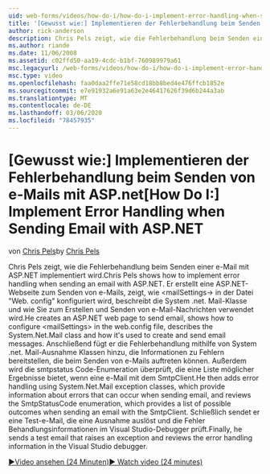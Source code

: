 ```yaml
---
uid: web-forms/videos/how-do-i/how-do-i-implement-error-handling-when-sending-email-with-aspnet
title: '[Gewusst wie:] Implementieren der Fehlerbehandlung beim Senden von e-Mails mit ASP.net | Microsoft-Dokumentation'
author: rick-anderson
description: Chris Pels zeigt, wie die Fehlerbehandlung beim Senden einer e-Mail mit ASP.NET implementiert wird. Er erstellt eine ASP.NET-Webseite zum Senden von e-Mails und zeigt, wie & lt...
ms.author: riande
ms.date: 11/06/2008
ms.assetid: c02ffd50-aa19-4cdc-b1bf-760989979a61
msc.legacyurl: /web-forms/videos/how-do-i/how-do-i-implement-error-handling-when-sending-email-with-aspnet
msc.type: video
ms.openlocfilehash: faa0daa2ffe71e58cd18bb8bed4e476ffcb1852e
ms.sourcegitcommit: e7e91932a6e91a63e2e46417626f39d6b244a3ab
ms.translationtype: MT
ms.contentlocale: de-DE
ms.lasthandoff: 03/06/2020
ms.locfileid: "78457935"
---
```

# <a name="how-do-i-implement-error-handling-when-sending-email-with-aspnet"></a><span data-ttu-id="f175c-104">[Gewusst wie:] Implementieren der Fehlerbehandlung beim Senden von e-Mails mit ASP.net</span><span class="sxs-lookup"><span data-stu-id="f175c-104">[How Do I:] Implement Error Handling when Sending Email with ASP.NET</span></span>

<span data-ttu-id="f175c-105">von [Chris Pels](https://twitter.com/chrispels)</span><span class="sxs-lookup"><span data-stu-id="f175c-105">by [Chris Pels](https://twitter.com/chrispels)</span></span>

<span data-ttu-id="f175c-106">Chris Pels zeigt, wie die Fehlerbehandlung beim Senden einer e-Mail mit ASP.NET implementiert wird.</span><span class="sxs-lookup"><span data-stu-id="f175c-106">Chris Pels shows how to implement error handling when sending an email with ASP.NET.</span></span> <span data-ttu-id="f175c-107">Er erstellt eine ASP.NET-Webseite zum Senden von e-Mails, zeigt, wie &lt;mailSettings-&gt; in der Datei "Web. config" konfiguriert wird, beschreibt die System .net. Mail-Klasse und wie Sie zum Erstellen und Senden von e-Mail-Nachrichten verwendet wird.</span><span class="sxs-lookup"><span data-stu-id="f175c-107">He creates an ASP.NET web page to send email, shows how to configure &lt;mailSettings&gt; in the web.config file, describes the System.Net.Mail class and how it's used to create and send email messages.</span></span> <span data-ttu-id="f175c-108">Anschließend fügt er die Fehlerbehandlung mithilfe von System .net. Mail-Ausnahme Klassen hinzu, die Informationen zu Fehlern bereitstellen, die beim Senden von e-Mails auftreten können. Außerdem wird die smtpstatus Code-Enumeration überprüft, die eine Liste möglicher Ergebnisse bietet, wenn eine e-Mail mit dem SmtpClient.</span><span class="sxs-lookup"><span data-stu-id="f175c-108">He then adds error handling using System.Net.Mail exception classes, which provide information about errors that can occur when sending email, and reviews the SmtpStatusCode enumeration, which provides a list of possible outcomes when sending an email with the SmtpClient.</span></span> <span data-ttu-id="f175c-109">Schließlich sendet er eine Test-e-Mail, die eine Ausnahme auslöst und die Fehler Behandlungsinformationen im Visual Studio-Debugger prüft.</span><span class="sxs-lookup"><span data-stu-id="f175c-109">Finally, he sends a test email that raises an exception and reviews the error handling information in the Visual Studio debugger.</span></span>

[<span data-ttu-id="f175c-110">&#9654;Video ansehen (24 Minuten)</span><span class="sxs-lookup"><span data-stu-id="f175c-110">&#9654; Watch video (24 minutes)</span></span>](https://channel9.msdn.com/Blogs/ASP-NET-Site-Videos/how-do-i-implement-error-handling-when-sending-email-with-aspnet)
